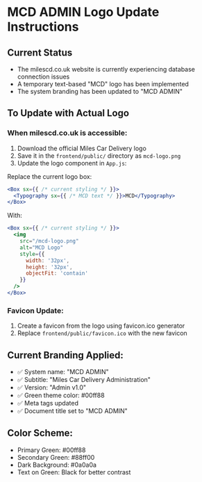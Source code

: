# MCD ADMIN Logo Update Instructions

## Current Status
- The milescd.co.uk website is currently experiencing database connection issues
- A temporary text-based "MCD" logo has been implemented
- The system branding has been updated to "MCD ADMIN"

## To Update with Actual Logo

### When milescd.co.uk is accessible:
1. Download the official Miles Car Delivery logo
2. Save it in the `frontend/public/` directory as `mcd-logo.png`
3. Update the logo component in `App.js`:

Replace the current logo box:
```jsx
<Box sx={{ /* current styling */ }}>
  <Typography sx={{ /* MCD text */ }}>MCD</Typography>
</Box>
```

With:
```jsx
<Box sx={{ /* current styling */ }}>
  <img 
    src="/mcd-logo.png" 
    alt="MCD Logo" 
    style={{ 
      width: '32px', 
      height: '32px', 
      objectFit: 'contain' 
    }} 
  />
</Box>
```

### Favicon Update:
1. Create a favicon from the logo using favicon.ico generator
2. Replace `frontend/public/favicon.ico` with the new favicon

## Current Branding Applied:
- ✅ System name: "MCD ADMIN"
- ✅ Subtitle: "Miles Car Delivery Administration"
- ✅ Version: "Admin v1.0"
- ✅ Green theme color: #00ff88
- ✅ Meta tags updated
- ✅ Document title set to "MCD ADMIN"

## Color Scheme:
- Primary Green: #00ff88
- Secondary Green: #88ff00
- Dark Background: #0a0a0a
- Text on Green: Black for better contrast
